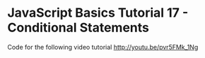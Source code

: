 JavaScript Basics Tutorial 17 - Conditional Statements
======================================================

Code for the following video tutorial http://youtu.be/pvr5FMk_1Ng
